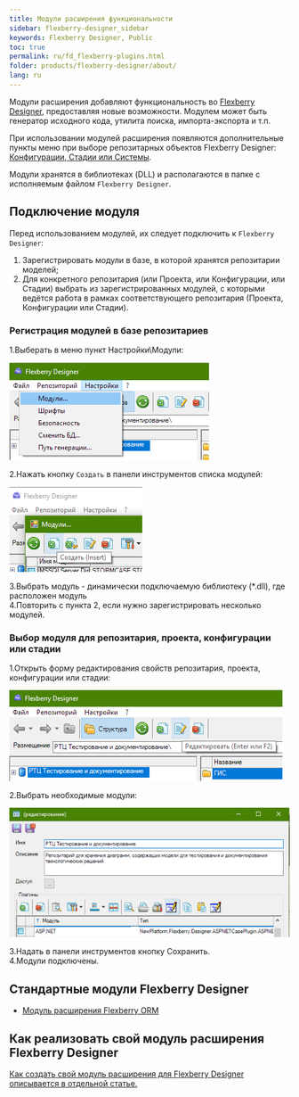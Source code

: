 ```yaml
---
title: Модули расширения функциональности
sidebar: flexberry-designer_sidebar
keywords: Flexberry Designer, Public
toc: true
permalink: ru/fd_flexberry-plugins.html
folder: products/flexberry-designer/about/
lang: ru
---
```


Модули расширения добавляют функциональность во [Flexberry Designer](fd_landing_page.html), предоставляя новые возможности. Модулем может быть генератор исходного кода, утилита поиска, импорта-экспорта и т.п.

При использовании модулей расширения появляются дополнительные пункты меню при выборе репозитарных объектов Flexberry Designer: [Конфигурации, Стадии или Системы](fd_recommended-structure-repository-and-placing-diagrams.html).

Модули хранятся в библиотеках (DLL) и располагаются в папке с исполняемым файлом `Flexberry Designer`.

## Подключение модуля

Перед использованием модулей, их следует подключить к `Flexberry Designer`:

1. Зарегистрировать модули в базе, в которой хранятся репозитарии моделей;
2. Для конкретного репозитария (или Проекта, или Конфигурации, или Стадии) выбрать из зарегистрированных модулей, с которыми ведётся работа в рамках соответствующего репозитария (Проекта, Конфигурации или Стадии).

### Регистрация модулей в базе репозитариев

1.Выберать в меню пункт Настройки\Модули:

![](/images/pages/products/flexberry-designer/about/pluginsreg.png)

2.Нажать кнопку `Создать` в панели инструментов списка модулей:

![](/images/pages/products/flexberry-designer/about/addplugin.png)

3.Выбрать модуль - динамически подключаемую библиотеку (*.dll), где расположен модуль  
4.Повторить с пункта 2, если нужно зарегистрировать несколько модулей.

### Выбор модуля для репозитария, проекта, конфигурации или стадии

1.Открыть форму редактирования свойств репозитария, проекта, конфигурации или стадии:

![](/images/pages/products/flexberry-designer/about/editrepprop.png)

2.Выбрать необходимые модули:

![](/images/pages/products/flexberry-designer/about/propeditselectmodules.png)

3.Надать в панели инструментов кнопку Сохранить.  
4.Модули подключены.

## Стандартные модули Flexberry Designer

* [Модуль расширения Flexberry ORM](fo_flexberry-orm-case-plugin.html)

## Как реализовать свой модуль расширения Flexberry Designer

[Как создать свой модуль расширения для Flexberry Designer описывается в отдельной статье.](fd_plugins-development.html)
